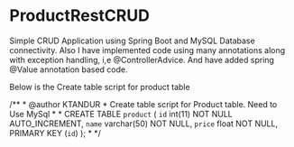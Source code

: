 # ProductRestCRUD
Simple CRUD Application using Spring Boot and MySQL Database connectivity. Also I have implemented code using many annotations along with exception handling, i,e @ControllerAdvice. And have added spring @Value annotation based code.

Below is the Create table script for product table

/**
	 * @author KTANDUR
	 * Create table script for Product table. Need to Use MySql
	 * 
	 * CREATE TABLE `product` (
  		`id` int(11) NOT NULL AUTO_INCREMENT,
  		`name` varchar(50) NOT NULL,
  		`price` float NOT NULL,
  		PRIMARY KEY (`id`)
		);
	 * 
	 */
